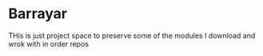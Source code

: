 Barrayar
========

THis is just project space to preserve some of the modules I download and wrok with in order repos
